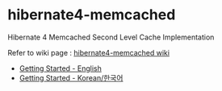 # hibernate4-memcached

Hibernate 4 Memcached Second Level Cache Implementation


Refer to wiki page : [hibernate4-memcached wiki](https://github.com/kwon37xi/hibernate4-memcached/wiki)

* [Getting Started - English](https://github.com/kwon37xi/hibernate4-memcached/wiki/GettingStarted_EN)
* [Getting Started - Korean/한국어](https://github.com/kwon37xi/hibernate4-memcached/wiki/GettingStarted_KO)
